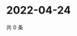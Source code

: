 # 2022-04-24

共 0 条

<!-- BEGIN WEIBO -->
<!-- 最后更新时间 Sun Apr 24 2022 02:01:09 GMT+0800 (China Standard Time) -->

<!-- END WEIBO -->
